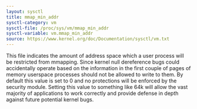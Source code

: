 ```yaml
---
layout: sysctl
title: mmap_min_addr
sysctl-category: vm
sysctl-file: /proc/sys/vm/mmap_min_addr
sysctl-variable: vm.mmap_min_addr
source: https://www.kernel.org/doc/Documentation/sysctl/vm.txt
---
```


This file indicates the amount of address space  which a user process will
be restricted from mmapping.  Since kernel null dereference bugs could
accidentally operate based on the information in the first couple of pages
of memory userspace processes should not be allowed to write to them.  By
default this value is set to 0 and no protections will be enforced by the
security module.  Setting this value to something like 64k will allow the
vast majority of applications to work correctly and provide defense in depth
against future potential kernel bugs.

